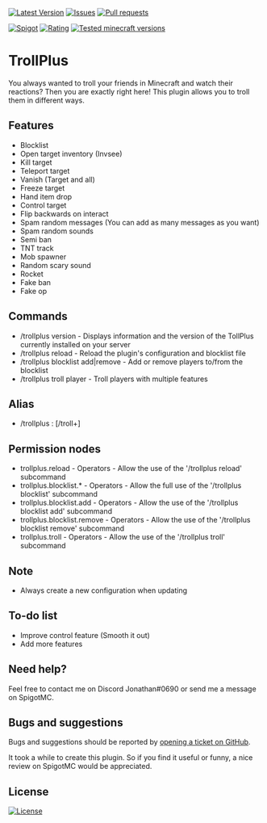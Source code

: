 [![Latest Version](https://img.shields.io/spiget/version/81193?label=Latest%20version&color=blueviolet)](https://github.com/Gaming12846/TrollPlus/releases)
[![Issues](https://img.shields.io/github/issues/Gaming12846/TrollPlus?label=Issues)](https://github.com/Gaming12846/TrollPlus/issues)
[![Pull requests](https://img.shields.io/github/issues-pr/Gaming12846/TrollPlus?label=Pull%20requests)](https://github.com/Gaming12846/TrollPlus/pulls)

[![Spigot](https://img.shields.io/badge/Spigot-orange)](https://www.spigotmc.org/resources/81193/)
[![Rating](https://img.shields.io/spiget/rating/81193?label=Rating&color=orange)](https://www.spigotmc.org/resources/81193/reviews)
[![Tested minecraft versions](https://img.shields.io/spiget/tested-versions/81193?label=Tested%20minecraft%20versions)](https://www.spigotmc.org/resources/81193/)

# TrollPlus

You always wanted to troll your friends in Minecraft and watch their reactions? Then you are exactly right here! This plugin allows you to troll them in different ways.

## Features

- Blocklist
- Open target inventory (Invsee)
- Kill target
- Teleport target
- Vanish (Target and all)
- Freeze target
- Hand item drop
- Control target
- Flip backwards on interact
- Spam random messages (You can add as many messages as you want)
- Spam random sounds
- Semi ban
- TNT track
- Mob spawner
- Random scary sound
- Rocket
- Fake ban
- Fake op

## Commands

- /trollplus version - Displays information and the version of the TollPlus currently installed on your server
- /trollplus reload - Reload the plugin's configuration and blocklist file
- /trollplus blocklist add|remove - Add or remove players to/from the blocklist
- /trollplus troll player - Troll players with multiple features

## Alias

- /trollplus : [/troll+]

## Permission nodes

- trollplus.reload - Operators - Allow the use of the '/trollplus reload' subcommand
- trollplus.blocklist.* - Operators - Allow the full use of the '/trollplus blocklist' subcommand
- trollplus.blocklist.add - Operators - Allow the use of the '/trollplus blocklist add' subcommand
- trollplus.blocklist.remove - Operators - Allow the use of the '/trollplus blocklist remove' subcommand
- trollplus.troll - Operators - Allow the use of the '/trollplus troll' subcommand

## Note

- Always create a new configuration when updating

## To-do list

- Improve control feature (Smooth it out)
- Add more features

## Need help?

Feel free to contact me on Discord Jonathan#0690 or send me a message on SpigotMC.

## Bugs and suggestions

Bugs and suggestions should be reported by [opening a ticket on GitHub](https://github.com/Gaming12846/TrollPlus/issues).

It took a while to create this plugin. So if you find it useful or funny, a nice review on SpigotMC would be appreciated.

## License

[![License](https://img.shields.io/github/license/Gaming12846/TrollPlus?label=License&color=red)](https://github.com/Gaming12846/TrollPlus/blob/master/LICENSE)